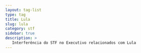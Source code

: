 ```yaml
---
layout: tag-list
type: tag
title: Lula
slug: lula
category: stf
sidebar: true
description: >
   Interferência do STF no Executivo relacionados com Lula
---
```

